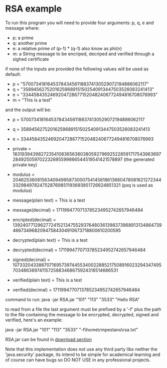 RSA example
===========

To run this program you will need to provide four arguments: p, q, e and message where:

  * p: a prime
  * q: another prime
  * e: a relative prime of (p-1) * (q-1) also know as phi(n)
  * m: a String message to be encriped, decriped and verified through a sighed certificate

if none of the inputs are provided the following values will be used as default:

  * p = "5700734181645378434561188374130529072194886062117"
  * q = "35894562752016259689151502540913447503526083241413"
  * e = "33445843524692047286771520482406772494816708076993"
  * m = "This is a test"

and the output will be:

  * p = 5700734181645378434561188374130529072194886062117
  * q = 35894562752016259689151502540913447503526083241413
  * e = 33445843524692047286771520482406772494816708076993
  * private = 183193943982723541083656360380592796925228591717543963697284925059702232695599866544519541421578897 (the generated private key)
  * modulus = 204625360815634094995873000754145818613880478081621272344332984978247528769851193693851726624851321 (pxq is used as modulus)

  * message(plain text)   = This is a test
  * message(decimal)      = 1711994770713785234952742657946484
  * encripted(decimal)    = 139240771296277241521347552937648036139837396891313486473946673496820947584304910673718800610200595
  * decrypted(plain text) = This is a test
  * decrypted(decimal)    = 1711994770713785234952742657946484
  * signed(decimal)       = 10733204338670716957397445534002288521750891602329434749570348638974115725883468675924316514686531
  * verified(plain text)  = This is a test
  * verified(decimal)     = 1711994770713785234952742657946484
   
command to run: java -jar RSA.jar "101" "113" "3533" "Hello RSA"

to read from a file the last argument must be prefixed by a '-f' plus the path to the file containing the message to be encrypted, decrypted, signed and verified, here's an example:

java -jar RSA.jar "101" "113" "3533" "-f\home\rmpestano\rsa.txt"

RSA.jar can be found in [download section ](RSA/downloads)

Note that this implementation does not use any third party libs neither the 'java.security' package, its intend to be simple for academical learning and of course can have bugs so DO NOT USE in any professional projects. 
